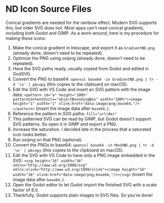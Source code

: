 # ND Icon Source Files

Conical gradients are needed for the rainbow effect. Modern SVG supports this, but older SVG does not. Most apps can't read conical gradients, including both Godot and GIMP. As a work-around, here is my procedure for making these icons:

1. Make the conical gradient in Inkscape, and export it as `GradientND.png` (already done, doesn't need to be repeated).
2. Optimize the PNG using oxipng (already done, doesn't need to be repeated).
3. Have the SVG paths ready, usually copied from Godot and edited in GodSVG.
4. Convert the PNG to base64: `openssl base64 -in GradientND.png | tr -d '\n' | pbcopy` (this copies to the clipboard on macOS).
5. Edit the SVG with VS Code and insert an SVG pattern with the image data: `<pattern id="a" height="100%" patternContentUnits="objectBoundingBox" width="100%"><image height="1" width="1" xlink:href="data:image/png;base64,"/></pattern>` (insert the image data after `base64,`).
6. Reference the pattern in SVG paths: `fill="url(#a)"`
7. This patterned SVG can be read by GIMP, but Godot doesn't support SVG patterns. So open it in GIMP and export a PNG.
8. Increase the saturation. I decided late in the process that a saturated icon looks better.
9. Run oxipng on that PNG (optional).
10. Convert the PNGs to base64: `openssl base64 -in MeshND.png | tr -d '\n' | pbcopy` (this copies to the clipboard on macOS).
11. Edit the SVG with VS Code to have only a PNG image embedded in the SVG: `<svg height="16" width="16" xmlns="http://www.w3.org/2000/svg" xmlns:xlink="http://www.w3.org/1999/xlink"><image height="16" width="16" xlink:href="data:image/png;base64,"/></svg>` (insert the image data after `base64,`).
12. Open the Godot editor to let Godot import the finished SVG with a scale factor of 8.0.
13. Thankfully, Godot supports plain images in SVG files. So you're done!
